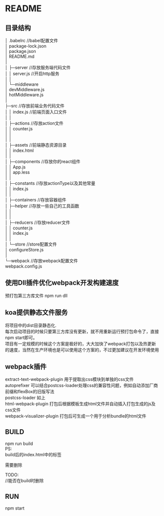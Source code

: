 README
===========================

## 目录结构

│  .babelrc                     //babel配置文件   
│  package-lock.json   
│  package.json   
│  README.md   
│  
│ ├─server                      //存放服务端代码文件  
│  │  server.js                 //开启http服务  
│  │  
│  └─middleware  
│          devMiddleware.js         
│          hotMiddleware.js  
│  
├─src                            //存放前端业务代码文件  
│  │  index.js                   //前端页面入口文件  
│  │  
│  ├─actions                     //存放action文件  
│  │      counter.js  
│  │  
│  │  
│  ├─assets                      //前端静态资源目录  
│  │      index.html  
│  │  
│  ├─components                  //存放你的react组件  
│  │      App.js  
│  │      app.less  
│  │  
│  ├─constants                   //存放actionType以及其他常量  
│  │      index.js  
│  │  
│  ├─containers                  //存放容器组件  
│  ├─helper                      //存放一些自己的工具函数  
│  │  
│  │  
│  ├─reducers                    //存放reducer文件  
│  │      counter.js  
│  │      index.js  
│  │  
│  └─store                       //store配置文件  
│         configureStore.js  
│  
└─webpack                        //存放webpack配置文件  
          webpack.config.js  
        


## 使用Dll插件优化webpack开发构建速度

预打包第三方库文件
npm run dll

## koa提供静态文件服务

将项目中的dist目录静态化.  
每次启动项目的时候只要第三方库没有更新，就不用重新运行预打包命令了，直接npm start即可。  
项目有一定规模的时候这个方案是极好的，大大加快了webpack打包以及热更新的速度，当然在生产环境也是可以使用这个方案的，不过更加建议在开发环境使用

## webpack插件

extract-text-webpack-plugin 用于提取出css模块到单独的css文件  
autoprefixer 可以结合postcss-loader处理css的兼容性问题，例如自动添加厂商前缀和flexBox的旧版写法  
postcss-loader 如上  
html-webpack-plugin 打包后根据模板生成html文件并自动插入打包生成的js及css文件  
webpack-visualizer-plugin 打包后可生成一个用于分析bundle的html文件  


## BUILD

npm run build  
PS:  
build后的index.html中的标签  
<script src="/vendor.dll.js"></script>  
<script src="/bundle.js"></script>  
需要删除


TODO:  
//能否在build时删除  


## RUN

npm start
